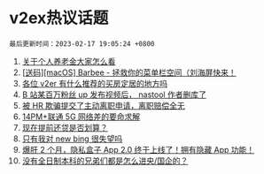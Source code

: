 # v2ex热议话题

`最后更新时间：2023-02-17 19:05:24 +0800`

1. [关于个人养老金大家怎么看](https://www.v2ex.com/t/916854)
1. [[送码][macOS] Barbee - 拯救你的菜单栏空间（刘海屏快来！](https://www.v2ex.com/t/916801)
1. [各位 v2er 有什么推荐的买房定居的地方吗](https://www.v2ex.com/t/916857)
1. [B 站某百万粉丝 up 发布视频后， nastool 作者删库了](https://www.v2ex.com/t/916890)
1. [被 HR 欺骗提交了主动离职申请，离职赔偿全无](https://www.v2ex.com/t/916814)
1. [14PM+联通 5G 网络差的要命求解](https://www.v2ex.com/t/916845)
1. [现在提前还贷是否划算？](https://www.v2ex.com/t/916834)
1. [只有我对 new bing 很失望吗](https://www.v2ex.com/t/916804)
1. [爆肝 2 个月，隐私盒子 App 2.0 终于上线了！拥有隐藏 App 功能！](https://www.v2ex.com/t/916821)
1. [没有全日制本科的兄弟们都是怎么进央/国企的？](https://www.v2ex.com/t/916876)

